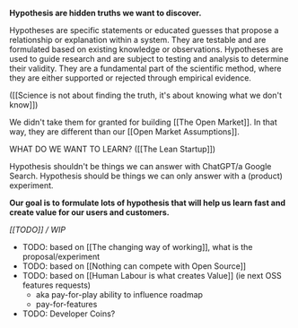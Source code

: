 
**Hypothesis are hidden truths we want to discover.**

Hypotheses are specific statements or educated guesses that propose a relationship or explanation within a system.
They are testable and are formulated based on existing knowledge or observations.
Hypotheses are used to guide research and are subject to testing and analysis to determine their validity.
They are a fundamental part of the scientific method, where they are either supported or rejected through empirical evidence.

([[Science is not about finding the truth, it's about knowing what we don't know]])

We didn't take them for granted for building [[The Open Market]].
In that way, they are different than our [[Open Market Assumptions]].

WHAT DO WE WANT TO LEARN? ([[The Lean Startup]])

Hypothesis shouldn't be things we can answer with ChatGPT/a Google Search.
Hypothesis should be things we can only answer with a (product) experiment.

**Our goal is to formulate lots of hypothesis that will help us learn fast and create value for our users and customers.**

_[[TODO]] / WIP_

- TODO: based on [[The changing way of working]], what is the proposal/experiment
- TODO: based on [[Nothing can compete with Open Source]]
- TODO: based on [[Human Labour is what creates Value]] (ie next OSS features requests)
	- aka pay-for-play ability to influence roadmap
	- pay-for-features
- TODO: Developer Coins?
